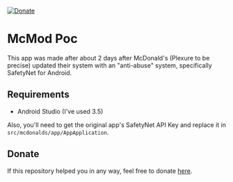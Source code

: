 [donate]: https://paypal.me/hexile0

[![Donate](https://img.shields.io/badge/Donate-Paypal-blue.svg)][donate]

# McMod Poc

This app was made after about 2 days after McDonald's (Plexure to be precise) 
updated their system with an "anti-abuse" system, specifically SafetyNet for 
Android.

## Requirements
* Android Studio (I've used 3.5)

Also, you'll need to get the original app's SafetyNet API Key and replace it in
 `src/mcdonalds/app/AppApplication`.

## Donate
If this repository helped you in any way, feel free to donate [here][donate].
